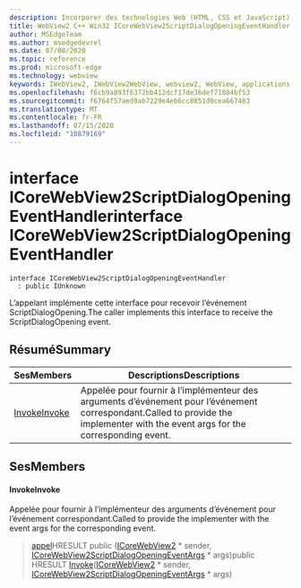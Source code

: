 ```yaml
---
description: Incorporer des technologies Web (HTML, CSS et JavaScript) dans vos applications natives avec le contrôle Microsoft Edge WebView2
title: WebView2 C++ Win32 ICoreWebView2ScriptDialogOpeningEventHandler
author: MSEdgeTeam
ms.author: msedgedevrel
ms.date: 07/08/2020
ms.topic: reference
ms.prod: microsoft-edge
ms.technology: webview
keywords: IWebView2, IWebView2WebView, webview2, WebView, applications Win32, Win32, Edge, ICoreWebView2, ICoreWebView2Controller, contrôle de navigateur, html Edge, ICoreWebView2ScriptDialogOpeningEventHandler
ms.openlocfilehash: f6cb9a893f6372bb412dcf17de36def71884bf53
ms.sourcegitcommit: f6764f57aed9ab7229e4eb6cc8851d0cea667403
ms.translationtype: MT
ms.contentlocale: fr-FR
ms.lasthandoff: 07/15/2020
ms.locfileid: "10879169"
---
```

# <span data-ttu-id="fbe4d-104">interface ICoreWebView2ScriptDialogOpeningEventHandler</span><span class="sxs-lookup"><span data-stu-id="fbe4d-104">interface ICoreWebView2ScriptDialogOpeningEventHandler</span></span> 

```
interface ICoreWebView2ScriptDialogOpeningEventHandler
  : public IUnknown
```

<span data-ttu-id="fbe4d-105">L’appelant implémente cette interface pour recevoir l’événement ScriptDialogOpening.</span><span class="sxs-lookup"><span data-stu-id="fbe4d-105">The caller implements this interface to receive the ScriptDialogOpening event.</span></span>

## <span data-ttu-id="fbe4d-106">Résumé</span><span class="sxs-lookup"><span data-stu-id="fbe4d-106">Summary</span></span>

 <span data-ttu-id="fbe4d-107">Ses</span><span class="sxs-lookup"><span data-stu-id="fbe4d-107">Members</span></span>                        | <span data-ttu-id="fbe4d-108">Descriptions</span><span class="sxs-lookup"><span data-stu-id="fbe4d-108">Descriptions</span></span>
--------------------------------|---------------------------------------------
[<span data-ttu-id="fbe4d-109">Invoke</span><span class="sxs-lookup"><span data-stu-id="fbe4d-109">Invoke</span></span>](#invoke) | <span data-ttu-id="fbe4d-110">Appelée pour fournir à l’implémenteur des arguments d’événement pour l’événement correspondant.</span><span class="sxs-lookup"><span data-stu-id="fbe4d-110">Called to provide the implementer with the event args for the corresponding event.</span></span>

## <span data-ttu-id="fbe4d-111">Ses</span><span class="sxs-lookup"><span data-stu-id="fbe4d-111">Members</span></span>

#### <span data-ttu-id="fbe4d-112">Invoke</span><span class="sxs-lookup"><span data-stu-id="fbe4d-112">Invoke</span></span> 

<span data-ttu-id="fbe4d-113">Appelée pour fournir à l’implémenteur des arguments d’événement pour l’événement correspondant.</span><span class="sxs-lookup"><span data-stu-id="fbe4d-113">Called to provide the implementer with the event args for the corresponding event.</span></span>

> <span data-ttu-id="fbe4d-114">[appel](#invoke)HRESULT public ([ICoreWebView2](icorewebview2.md) \* sender, [ICoreWebView2ScriptDialogOpeningEventArgs](icorewebview2scriptdialogopeningeventargs.md) \* args)</span><span class="sxs-lookup"><span data-stu-id="fbe4d-114">public HRESULT [Invoke](#invoke)([ICoreWebView2](icorewebview2.md) \* sender, [ICoreWebView2ScriptDialogOpeningEventArgs](icorewebview2scriptdialogopeningeventargs.md) \* args)</span></span>

